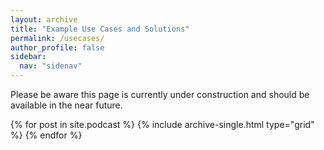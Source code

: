 ```yaml
---
layout: archive
title: "Example Use Cases and Solutions"
permalink: /usecases/
author_profile: false
sidebar:
  nav: "sidenav"
---
```


<div class="grid__wrapper">
<p>Please be aware this page is currently under construction and should be available in the near future.</p>  
  {% for post in site.podcast %}
    {% include archive-single.html type="grid" %}
  {% endfor %} 
</div>
